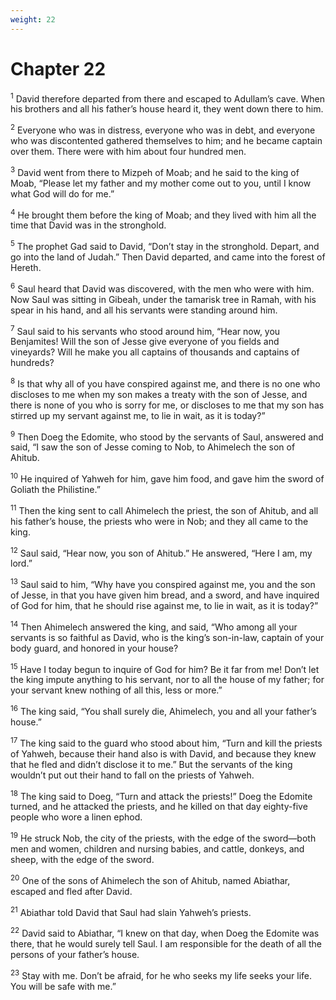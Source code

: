 ```yaml
---
weight: 22
---
```


# Chapter 22

<sup>1</sup> David therefore departed from there and escaped to Adullam’s cave. When his brothers and all his father’s house heard it, they went down there to him. 

<sup>2</sup> Everyone who was in distress, everyone who was in debt, and everyone who was discontented gathered themselves to him; and he became captain over them. There were with him about four hundred men. 

<sup>3</sup> David went from there to Mizpeh of Moab; and he said to the king of Moab, “Please let my father and my mother come out to you, until I know what God will do for me.” 

<sup>4</sup> He brought them before the king of Moab; and they lived with him all the time that David was in the stronghold. 

<sup>5</sup> The prophet Gad said to David, “Don’t stay in the stronghold. Depart, and go into the land of Judah.” Then David departed, and came into the forest of Hereth. 

<sup>6</sup> Saul heard that David was discovered, with the men who were with him. Now Saul was sitting in Gibeah, under the tamarisk tree in Ramah, with his spear in his hand, and all his servants were standing around him. 

<sup>7</sup> Saul said to his servants who stood around him, “Hear now, you Benjamites! Will the son of Jesse give everyone of you fields and vineyards? Will he make you all captains of thousands and captains of hundreds? 

<sup>8</sup> Is that why all of you have conspired against me, and there is no one who discloses to me when my son makes a treaty with the son of Jesse, and there is none of you who is sorry for me, or discloses to me that my son has stirred up my servant against me, to lie in wait, as it is today?” 

<sup>9</sup> Then Doeg the Edomite, who stood by the servants of Saul, answered and said, “I saw the son of Jesse coming to Nob, to Ahimelech the son of Ahitub. 

<sup>10</sup> He inquired of Yahweh for him, gave him food, and gave him the sword of Goliath the Philistine.” 

<sup>11</sup> Then the king sent to call Ahimelech the priest, the son of Ahitub, and all his father’s house, the priests who were in Nob; and they all came to the king. 

<sup>12</sup> Saul said, “Hear now, you son of Ahitub.” He answered, “Here I am, my lord.” 

<sup>13</sup> Saul said to him, “Why have you conspired against me, you and the son of Jesse, in that you have given him bread, and a sword, and have inquired of God for him, that he should rise against me, to lie in wait, as it is today?” 

<sup>14</sup> Then Ahimelech answered the king, and said, “Who among all your servants is so faithful as David, who is the king’s son-in-law, captain of your body guard, and honored in your house? 

<sup>15</sup> Have I today begun to inquire of God for him? Be it far from me! Don’t let the king impute anything to his servant, nor to all the house of my father; for your servant knew nothing of all this, less or more.” 

<sup>16</sup> The king said, “You shall surely die, Ahimelech, you and all your father’s house.” 

<sup>17</sup> The king said to the guard who stood about him, “Turn and kill the priests of Yahweh, because their hand also is with David, and because they knew that he fled and didn’t disclose it to me.” But the servants of the king wouldn’t put out their hand to fall on the priests of Yahweh. 

<sup>18</sup> The king said to Doeg, “Turn and attack the priests!” Doeg the Edomite turned, and he attacked the priests, and he killed on that day eighty-five people who wore a linen ephod. 

<sup>19</sup> He struck Nob, the city of the priests, with the edge of the sword—both men and women, children and nursing babies, and cattle, donkeys, and sheep, with the edge of the sword. 

<sup>20</sup> One of the sons of Ahimelech the son of Ahitub, named Abiathar, escaped and fled after David. 

<sup>21</sup> Abiathar told David that Saul had slain Yahweh’s priests. 

<sup>22</sup> David said to Abiathar, “I knew on that day, when Doeg the Edomite was there, that he would surely tell Saul. I am responsible for the death of all the persons of your father’s house. 

<sup>23</sup> Stay with me. Don’t be afraid, for he who seeks my life seeks your life. You will be safe with me.” 


